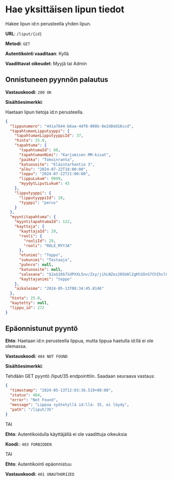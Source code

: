 # Hae yksittäisen lipun tiedot

Hakee lipun id:n perusteella yhden lipun.

**URL**: `/liput/{id}`

**Metodi**: `GET`

**Autentikointi vaaditaan**: Kyllä

**Vaadittavat oikeudet**: Myyjä tai Admin

## Onnistuneen pyynnön palautus

**Vastauskoodi**: `200 OK`

**Sisältöesimerkki**:

Haetaan lipun tietoja id:n perusteella.

```json
{
  "lippunumero": "441a7644-b6aa-4df8-808b-8e2d8dd16ccd",
  "tapahtumanLipputyyppi": {
    "tapahtumanLipputyyppiId": 37,
    "hinta": 25.0,
    "tapahtuma": {
      "tapahtumaId": 60,
      "tapahtumanNimi": "Karjumisen MM-kisat",
      "paikka": "Tokoinranta",
      "katuosoite": "Eläintarhantie 3",
      "alku": "2024-07-22T18:00:00",
      "loppu": "2024-07-22T21:00:00",
      "lippuLukum": 9999,
      "myydytLiputLukum": 43
    },
    "lipputyyppi": {
      "lipputyyppiId": 29,
      "tyyppi": "perus"
    }
  },
  "myyntitapahtuma": {
    "myyntitapahtumaId": 122,
    "kayttaja": {
      "kayttajaId": 29,
      "rooli": {
        "rooliId": 29,
        "rooli": "ROLE_MYYJA"
      },
      "etunimi": "Teppo",
      "sukunimi": "Testaaja",
      "puhnro": null,
      "katuosoite": null,
      "salasana": "$2a$10$7SdPXXL5nv/Zxy/jihLNZez20SUAl2gKh2OnS7ChIhclG/1aNAUPq",
      "kayttajanimi": "teppo"
    },
    "aikaleima": "2024-05-13T08:34:45.8146"
  },
  "hinta": 25.0,
  "kaytetty": null,
  "lippu_id": 272
}
```

## Epäonnistunut pyyntö

**Ehto**: Haetaan id:n perusteella lippua, mutta lippua haetulla id:llä ei ole olemassa.

**Vastauskoodi**: `404 NOT FOUND`

**Sisältöesimerkki**:

Tehdään GET pyyntö /liput/35 endpointtiin. Saadaan seuraava vastaus:

```json
{
  "timestamp": "2024-05-13T12:03:36.519+00:00",
  "status": 404,
  "error": "Not Found",
  "message": "Lippua syötetyllä id:llä: 35, ei löydy",
  "path": "/liput/35"
}
```

TAI

**Ehto**: Autentikoidulla käyttäjällä ei ole vaadittuja oikeuksia

**Koodi**:: `403 FORBIDDEN`

TAI

**Ehto**: Autentikointi epäonnistuu

**Vastauskoodi**: `401 UNAUTHORIZED`
